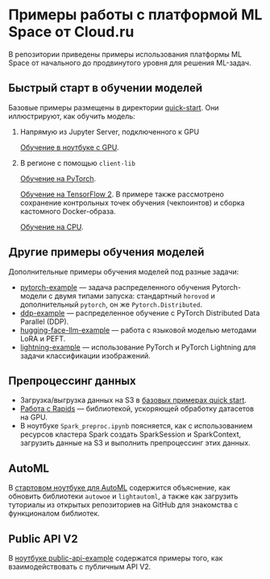 # Примеры работы с платформой ML Space от Cloud.ru

В репозитории приведены примеры использования платформы ML Space от начального до продвинутого уровня для решения ML-задач.

## Быстрый старт в обучении моделей

Базовые примеры размещены в директории [quick-start](quick-start). Они иллюстрируют, как обучить модель:

1. Напрямую из Jupyter Server, подключенного к GPU
   
   [Обучение в ноутбуке с GPU](quick-start/notebooks_gpu).

2. В регионе с помощью `client-lib` 

   [Обучение на PyTorch](quick-start/job_launch_pt).

   [Обучение на TensorFlow 2](quick-start/job_launch_tf2). В примере также рассмотрено сохранение контрольных точек обучения (чекпоинтов) и сборка кастомного Docker-образа.

   [Обучение на CPU](quick-start/job_launch_cpu).

## Другие примеры обучения моделей

Дополнительные примеры обучения моделей под разные задачи:

 * [pytorch-example](pytorch-example) — задача распределенного обучения Pytorch-модели с двумя типами запуска: стандартный `horovod` и дополнительный `pytorch`, он же `Pytorch.Distributed`.
 * [ddp-example](ddp-example) — распределенное обучение с PyTorch Distributed Data Parallel (DDP).
 * [hugging-face-llm-example](hugging-face-llm-example) — работа с языковой моделью методами LoRA и PEFT.
 * [lightning-example](lightning-example) — использование PyTorch и PyTorch Lightning для задачи классификации изображений.

## Препроцессинг данных

* Загрузка/выгрузка данных на S3 в [базовых примерах quick start](quick-start).
* [Работа с Rapids](rapids) — библиотекой, ускоряющей обработку датасетов на GPU.
* В ноутбуке `Spark_preproc.ipynb` поясняется, как c использованием ресурсов кластера Spark создать SparkSession и SparkContext, загрузить данные на S3 и выполнить препроцессинг этих данных.

## AutoML

В [стартовом ноутбуке для AutoML](automl) содержится объяснение, как обновить библиотеки `autowoe` и `lightautoml`, а также как загрузить туториалы из открытых репозиториев на GitHub для знакомства с функционалом библиотек.

## Public API V2

В [ноутбуке public-api-example](public-api-example) содержатся примеры того, как взаимодействовать с публичным API V2.
